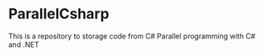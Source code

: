 # ParallelCsharp
This is a repository to storage code from C# Parallel programming with C# and .NET
